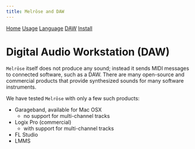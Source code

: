 ```yaml
---
title: Melrōse and DAW
---
```


[Home](index.html)
[Usage](cli.html)
[Language](dsl.html)
[DAW](daw.html)
[Install](install.html)

# Digital Audio Workstation (DAW)

`Melrōse` itself does not produce any sound; instead it sends MIDI messages to connected software, such as a DAW.
There are many open-source and commercial products that provide synthesized sounds for many software instruments.

We have tested `Melrōse` with only a few such products:

- Garageband, available for Mac OSX
    - no support for multi-channel tracks
- Logix Pro (commercial)
    - with support for multi-channel tracks
- FL Studio
- LMMS
